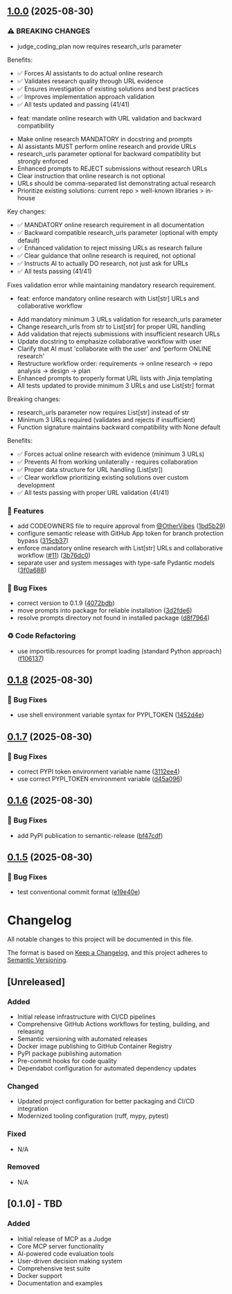 ## [1.0.0](https://github.com/OtherVibes/mcp-as-a-judge/compare/v0.1.8...v1.0.0) (2025-08-30)

### ⚠ BREAKING CHANGES

* judge_coding_plan now requires research_urls parameter

Benefits:
- ✅ Forces AI assistants to do actual online research
- ✅ Validates research quality through URL evidence
- ✅ Ensures investigation of existing solutions and best practices
- ✅ Improves implementation approach validation
- ✅ All tests updated and passing (41/41)

* feat: mandate online research with URL validation and backward compatibility

- Make online research MANDATORY in docstring and prompts
- AI assistants MUST perform online research and provide URLs
- research_urls parameter optional for backward compatibility but strongly enforced
- Enhanced prompts to REJECT submissions without research URLs
- Clear instruction that online research is not optional
- URLs should be comma-separated list demonstrating actual research
- Prioritize existing solutions: current repo > well-known libraries > in-house

Key changes:
- ✅ MANDATORY online research requirement in all documentation
- ✅ Backward compatible research_urls parameter (optional with empty default)
- ✅ Enhanced validation to reject missing URLs as research failure
- ✅ Clear guidance that online research is required, not optional
- ✅ Instructs AI to actually DO research, not just ask for URLs
- ✅ All tests passing (41/41)

Fixes validation error while maintaining mandatory research requirement.

* feat: enforce mandatory online research with List[str] URLs and collaborative workflow

- Add mandatory minimum 3 URLs validation for research_urls parameter
- Change research_urls from str to List[str] for proper URL handling
- Add validation that rejects submissions with insufficient research URLs
- Update docstring to emphasize collaborative workflow with user
- Clarify that AI must 'collaborate with the user' and 'perform ONLINE research'
- Restructure workflow order: requirements → online research → repo analysis → design → plan
- Enhanced prompts to properly format URL lists with Jinja templating
- All tests updated to provide minimum 3 URLs and use List[str] format

Breaking changes:
- research_urls parameter now requires List[str] instead of str
- Minimum 3 URLs required (validates and rejects if insufficient)
- Function signature maintains backward compatibility with None default

Benefits:
- ✅ Forces actual online research with evidence (minimum 3 URLs)
- ✅ Prevents AI from working unilaterally - requires collaboration
- ✅ Proper data structure for URL handling (List[str])
- ✅ Clear workflow prioritizing existing solutions over custom development
- ✅ All tests passing with proper URL validation (41/41)

### 🚀 Features

* add CODEOWNERS file to require approval from [@OtherVibes](https://github.com/OtherVibes) ([1bd5b29](https://github.com/OtherVibes/mcp-as-a-judge/commit/1bd5b2961b99519fe9b819363fb56902b21dbb1e))
* configure semantic release with GitHub App token for branch protection bypass ([315cb37](https://github.com/OtherVibes/mcp-as-a-judge/commit/315cb379fb1b50c0e241c5573322a3ead6e0b41a))
* enforce mandatory online research with List[str] URLs and collaborative workflow ([#11](https://github.com/OtherVibes/mcp-as-a-judge/issues/11)) ([3b76dc0](https://github.com/OtherVibes/mcp-as-a-judge/commit/3b76dc0bda287acfbc51ab5aef1586e85eb34b1a))
* separate user and system messages with type-safe Pydantic models ([3f0a688](https://github.com/OtherVibes/mcp-as-a-judge/commit/3f0a688b9c7839efa8302dd54ab13be497f489e2))

### 🐛 Bug Fixes

* correct version to 0.1.9 ([4072bdb](https://github.com/OtherVibes/mcp-as-a-judge/commit/4072bdbfeda715c7affa19613cbed48ff560d402))
* move prompts into package for reliable installation ([3d2fde6](https://github.com/OtherVibes/mcp-as-a-judge/commit/3d2fde6143edb3c0598788e5b370fa30dc6163af))
* resolve prompts directory not found in installed package ([d8f7964](https://github.com/OtherVibes/mcp-as-a-judge/commit/d8f7964f85582fdfe118e70860cee7f988f3d563))

### ♻️ Code Refactoring

* use importlib.resources for prompt loading (standard Python approach) ([f106137](https://github.com/OtherVibes/mcp-as-a-judge/commit/f106137bb69324c6cae9284193a48f734cb8851c))

## [0.1.8](https://github.com/OtherVibes/mcp-as-a-judge/compare/v0.1.7...v0.1.8) (2025-08-30)

### 🐛 Bug Fixes

* use shell environment variable syntax for PYPI_TOKEN ([1452d4e](https://github.com/OtherVibes/mcp-as-a-judge/commit/1452d4e712b62f6c6af412cfa77116bca46a6bb7))

## [0.1.7](https://github.com/OtherVibes/mcp-as-a-judge/compare/v0.1.6...v0.1.7) (2025-08-30)

### 🐛 Bug Fixes

* correct PYPI token environment variable name ([3112ee4](https://github.com/OtherVibes/mcp-as-a-judge/commit/3112ee4ebbca75510a9e2069fe49a84272dbb382))
* use correct PYPI_TOKEN environment variable ([d45a096](https://github.com/OtherVibes/mcp-as-a-judge/commit/d45a096773c28a9edc1e5e393d95c14687de467a))

## [0.1.6](https://github.com/OtherVibes/mcp-as-a-judge/compare/v0.1.5...v0.1.6) (2025-08-30)

### 🐛 Bug Fixes

* add PyPI publication to semantic-release ([bf47cdf](https://github.com/OtherVibes/mcp-as-a-judge/commit/bf47cdf66b177839f3b1bb0137b6b4a0973e98e7))

## [0.1.5](https://github.com/OtherVibes/mcp-as-a-judge/compare/v0.1.4...v0.1.5) (2025-08-30)

### 🐛 Bug Fixes

* test conventional commit format ([e19e40e](https://github.com/OtherVibes/mcp-as-a-judge/commit/e19e40ede5b848f939a41391d06b54fcdeb680b1))

# Changelog

All notable changes to this project will be documented in this file.

The format is based on [Keep a Changelog](https://keepachangelog.com/en/1.0.0/),
and this project adheres to [Semantic Versioning](https://semver.org/spec/v2.0.0.html).

## [Unreleased]

### Added

- Initial release infrastructure with CI/CD pipelines
- Comprehensive GitHub Actions workflows for testing, building, and releasing
- Semantic versioning with automated releases
- Docker image publishing to GitHub Container Registry
- PyPI package publishing automation
- Pre-commit hooks for code quality
- Dependabot configuration for automated dependency updates

### Changed

- Updated project configuration for better packaging and CI/CD integration
- Modernized tooling configuration (ruff, mypy, pytest)

### Fixed

- N/A

### Removed

- N/A

## [0.1.0] - TBD

### Added

- Initial release of MCP as a Judge
- Core MCP server functionality
- AI-powered code evaluation tools
- User-driven decision making system
- Comprehensive test suite
- Docker support
- Documentation and examples
